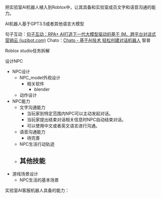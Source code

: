 把实验室AI机器人植入到Roblox中，让其具备和实验室成员文字和语音沟通的能力。



AI机器人基于GPT3.5或者其他语言大模型

句子互动：[句子互动：RPA+ AI打造下一代大模型驱动的基于 IM、跨平台对话式营销云 (juzibot.com)](https://juzibot.com/)
Chato：[Chato - 基于AI技术 轻松创建对话机器人](https://chato.cn/)
智普



Roblox studio任务拆解

设计NPC
- NPC设计
	- NPC_model外观设计
		- 相关软件
			- blender
	- 动作设计
- NPC能力
	- 文字沟通能力
		- 当玩家到特定范围内NPC可以主动发起对话。
		- 当玩家提出结束对话相关信息时NPC自动结束对话。
		- 可以使用中文或者英文语言进行沟通。
	- 语音沟通能力
		- 待完善
	- NPC生活行动轨迹
	- 其他技能
		- 
- 游戏场景设计
	- NPC生活的基本场景






实验室AI客服机器人具备的能力：
